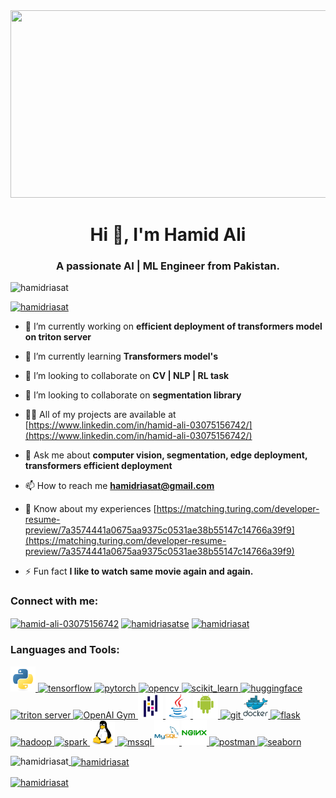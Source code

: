<img src="https://cdn.dribbble.com/users/46123/screenshots/6135335/ai-sun-type.gif" data-canonical-src="https://cdn.dribbble.com/users/46123/screenshots/6135335/ai-sun-type.gif" width="800" height="300" />

<h1 align="center">Hi 👋, I'm Hamid Ali</h1>
<h3 align="center">A passionate AI | ML Engineer from Pakistan.</h3>

<p align="left"> <img src="https://komarev.com/ghpvc/?username=hamidriasat&label=Profile%20views&color=0e75b6&style=flat" alt="hamidriasat" /> </p>

<p align="left"> <a href="https://github.com/ryo-ma/github-profile-trophy"><img src="https://github-profile-trophy.vercel.app/?username=hamidriasat" alt="hamidriasat" /></a> </p>


- 🔭 I’m currently working on **efficient deployment of transformers model on triton server**

- 🌱 I’m currently learning **Transformers model's**

- 👯 I’m looking to collaborate on **CV | NLP | RL task**

- 🤝 I’m looking to collaborate on **segmentation library**

- 👨‍💻 All of my projects are available at [https://www.linkedin.com/in/hamid-ali-03075156742/](https://www.linkedin.com/in/hamid-ali-03075156742/)

- 💬 Ask me about **computer vision, segmentation, edge deployment, transformers efficient deployment**

- 📫 How to reach me **hamidriasat@gmail.com**

- 📄 Know about my experiences [https://matching.turing.com/developer-resume-preview/7a3574441a0675aa9375c0531ae38b55147c14766a39f9](https://matching.turing.com/developer-resume-preview/7a3574441a0675aa9375c0531ae38b55147c14766a39f9)

- ⚡ Fun fact **I like to watch same movie again and again.**

<h3 align="left">Connect with me:</h3>
<p align="left">
<a href="https://linkedin.com/in/hamid-ali-03075156742" target="blank"><img align="center" src="https://raw.githubusercontent.com/rahuldkjain/github-profile-readme-generator/master/src/images/icons/Social/linked-in-alt.svg" alt="hamid-ali-03075156742" height="30" width="40" /></a>
<a href="https://fb.com/hamidriasatse" target="blank"><img align="center" src="https://raw.githubusercontent.com/rahuldkjain/github-profile-readme-generator/master/src/images/icons/Social/facebook.svg" alt="hamidriasatse" height="30" width="40" /></a>
<a href="https://www.hackerrank.com/hamidriasat" target="blank"><img align="center" src="https://raw.githubusercontent.com/rahuldkjain/github-profile-readme-generator/master/src/images/icons/Social/hackerrank.svg" alt="hamidriasat" height="30" width="40" /></a>
</p>

<h3 align="left">Languages and Tools:</h3>
<p align="left"> 
 <a href="https://www.python.org" target="_blank" rel="noreferrer"> <img src="https://raw.githubusercontent.com/devicons/devicon/master/icons/python/python-original.svg" alt="python" width="40" height="40"/> </a> <a href="https://www.tensorflow.org" target="_blank" rel="noreferrer"> <img src="https://www.vectorlogo.zone/logos/tensorflow/tensorflow-icon.svg" alt="tensorflow" width="40" height="40"/> </a>  <a href="https://pytorch.org/" target="_blank" rel="noreferrer"> <img src="https://www.vectorlogo.zone/logos/pytorch/pytorch-icon.svg" alt="pytorch" width="40" height="40"/> </a> </a> <a href="https://opencv.org/" target="_blank" rel="noreferrer"> <img src="https://www.vectorlogo.zone/logos/opencv/opencv-icon.svg" alt="opencv" width="40" height="40"/> </a> <a href="https://scikit-learn.org/" target="_blank" rel="noreferrer"> <img src="https://upload.wikimedia.org/wikipedia/commons/0/05/Scikit_learn_logo_small.svg" alt="scikit_learn" width="40" height="40"/> </a> <a href="https://huggingface.co/" target="_blank" rel="noreferrer"> <img src="https://huggingface.co/front/assets/huggingface_logo-noborder.svg" alt="huggingface" width="40" height="40"/> </a>  <a href="https://developer.nvidia.com/nvidia-triton-inference-server" target="_blank" rel="noreferrer"> <img src="https://upload.wikimedia.org/wikipedia/sco/2/21/Nvidia_logo.svg" alt="triton server" width="40" height="40"/> </a> <a href="https://www.gymlibrary.dev/" target="_blank" rel="noreferrer"> <img src="https://www.gymlibrary.dev/_static/img/gym_logo_black.svg" alt="OpenAI Gym" width="40" height="40"/> </a> <a href="https://pandas.pydata.org/" target="_blank" rel="noreferrer"> <img src="https://raw.githubusercontent.com/devicons/devicon/2ae2a900d2f041da66e950e4d48052658d850630/icons/pandas/pandas-original.svg" alt="pandas" width="40" height="40"/> </a>  <a href="https://www.java.com" target="_blank" rel="noreferrer"> <img src="https://raw.githubusercontent.com/devicons/devicon/master/icons/java/java-original.svg" alt="java" width="40" height="40"/> <a href="https://developer.android.com" target="_blank" rel="noreferrer"> <img src="https://raw.githubusercontent.com/devicons/devicon/master/icons/android/android-original-wordmark.svg" alt="android" width="40" height="40"/> </a> <a href="https://git-scm.com/" target="_blank" rel="noreferrer"> <img src="https://www.vectorlogo.zone/logos/git-scm/git-scm-icon.svg" alt="git" width="40" height="40"/> </a> <a href="https://www.docker.com/" target="_blank" rel="noreferrer"> <img src="https://raw.githubusercontent.com/devicons/devicon/master/icons/docker/docker-original-wordmark.svg" alt="docker" width="40" height="40"/> </a> <a href="https://flask.palletsprojects.com/" target="_blank" rel="noreferrer"> <img src="https://www.vectorlogo.zone/logos/pocoo_flask/pocoo_flask-icon.svg" alt="flask" width="40" height="40"/> </a> <a href="https://hadoop.apache.org/" target="_blank" rel="noreferrer"> <img src="https://www.vectorlogo.zone/logos/apache_hadoop/apache_hadoop-icon.svg" alt="hadoop" width="40" height="40"/> </a>  <a href="https://spark.apache.org/" target="_blank" rel="noreferrer"> <img src="https://upload.wikimedia.org/wikipedia/commons/thumb/f/f3/Apache_Spark_logo.svg/250px-Apache_Spark_logo.svg.png" alt="spark" width="40" height="40"/> </a>  </a> <a href="https://www.linux.org/" target="_blank" rel="noreferrer"> <img src="https://raw.githubusercontent.com/devicons/devicon/master/icons/linux/linux-original.svg" alt="linux" width="40" height="40"/> </a> <a href="https://www.microsoft.com/en-us/sql-server" target="_blank" rel="noreferrer"> <img src="https://www.svgrepo.com/show/303229/microsoft-sql-server-logo.svg" alt="mssql" width="40" height="40"/> </a> <a href="https://www.mysql.com/" target="_blank" rel="noreferrer"> <img src="https://raw.githubusercontent.com/devicons/devicon/master/icons/mysql/mysql-original-wordmark.svg" alt="mysql" width="40" height="40"/> </a> <a href="https://www.nginx.com" target="_blank" rel="noreferrer"> <img src="https://raw.githubusercontent.com/devicons/devicon/master/icons/nginx/nginx-original.svg" alt="nginx" width="40" height="40"/> </a> <a href="https://postman.com" target="_blank" rel="noreferrer"> <img src="https://www.vectorlogo.zone/logos/getpostman/getpostman-icon.svg" alt="postman" width="40" height="40"/> </a> <a href="https://seaborn.pydata.org/" target="_blank" rel="noreferrer"> <img src="https://seaborn.pydata.org/_images/logo-mark-lightbg.svg" alt="seaborn" width="40" height="40"/> </p>

<p><img align="left" src="https://github-readme-stats.vercel.app/api/top-langs?username=hamidriasat&show_icons=true&locale=en&layout=compact" alt="hamidriasat" /></p>

<p>&nbsp;<img align="center" src="https://github-readme-stats.vercel.app/api?username=hamidriasat&show_icons=true&locale=en" alt="hamidriasat" /></p>

<p><img align="center" src="https://github-readme-streak-stats.herokuapp.com/?user=hamidriasat&" alt="hamidriasat" /></p>

